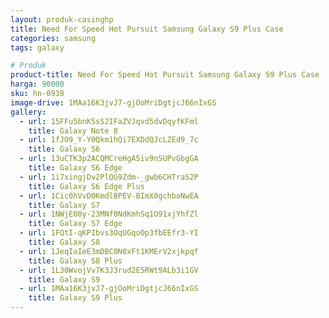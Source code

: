 ```yaml
---
layout: produk-casinghp
title: Need For Speed Hot Pursuit Samsung Galaxy S9 Plus Case
categories: samsung
tags: galaxy

# Produk
product-title: Need For Speed Hot Pursuit Samsung Galaxy S9 Plus Case
harga: 90000
sku: hn-0938
image-drive: 1MAa16K3jvJ7-gjOoMriDgtjcJ66nIxGS
gallery:
  - url: 15FFu5bnK5sS2IFaZVJqvd5dvDqyfKFml
    title: Galaxy Note 8
  - url: 1fJO9_Y-Y0Qkm1hQi7EXDdQJcLZEd9_7c
    title: Galaxy S6
  - url: 13uCTK3p2ACQMCreHgA5iv9nSUPvGbgGA
    title: Galaxy S6 Edge
  - url: 1i7xingjDv2PlQG9Zdm-_gwb6CHTraS2P
    title: Galaxy S6 Edge Plus
  - url: 1Cic0hVvD0KmdlBPEV-BImX0gchboNwEA
    title: Galaxy S7
  - url: 1NWjE00y-23MNf0NdKmhSq1O91xjYhfZl
    title: Galaxy S7 Edge
  - url: 1FQtI-qKPIbvs3OqUGqoOp3fbEEfr3-YI
    title: Galaxy S8
  - url: 1JeqIaIeE3mDBC0N0xFt1KMErV2xjkpqf
    title: Galaxy S8 Plus
  - url: 1L30WvojVv7K3J3rud2E5RWt9ALb3i1GV
    title: Galaxy S9
  - url: 1MAa16K3jvJ7-gjOoMriDgtjcJ66nIxGS
    title: Galaxy S9 Plus
---
```

